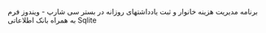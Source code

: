 برنامه مدیریت هزینه خانوار و ثبت یادداشتهای روزانه در بستر سی شارپ - ویندوز فرم به همراه بانک اطلاعاتی Sqlite
